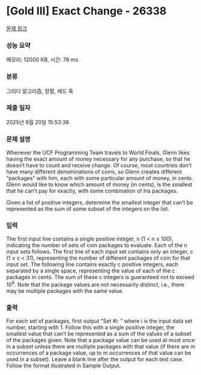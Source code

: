 # [Gold III] Exact Change - 26338 

[문제 링크](https://www.acmicpc.net/problem/26338) 

### 성능 요약

메모리: 12000 KB, 시간: 76 ms

### 분류

그리디 알고리즘, 정렬, 애드 혹

### 제출 일자

2025년 9월 20일 15:53:36

### 문제 설명

<p>Whenever the UCF Programming Team travels to World Finals, Glenn likes having the exact amount of money necessary for any purchase, so that he doesn’t have to count and receive change. Of course, most countries don’t have many different denominations of coins, so Glenn creates different “packages” with him, each with some particular amount of money, in cents. Glenn would like to know which amount of money (in cents), is the smallest that he can’t pay for exactly, with some combination of his packages.</p>

<p>Given a list of positive integers, determine the smallest integer that can’t be represented as the sum of some subset of the integers on the list.</p>

### 입력 

 <p>The first input line contains a single positive integer, n (1 < n ≤ 100), indicating the number of sets of coin packages to evaluate. Each of the n input sets follows. The first line of each input set contains only an integer, c (1 ≤ c < 31), representing the number of different packages of coin for that input set. The following line contains exactly c positive integers, each separated by a single space, representing the value of each of the c packages in cents. The sum of these c integers is guaranteed not to exceed 10<sup>9</sup>. Note that the package values are not necessarily distinct, i.e., there may be multiple packages with the same value.</p>

### 출력 

 <p>For each set of packages, first output “Set #i: ” where i is the input data set number, starting with 1. Follow this with a single positive integer, the smallest value that can’t be represented as a sum of the values of a subset of the packages given. Note that a package value can be used at most once in a subset unless there are multiple packages with that value (if there are m occurrences of a package value, up to m occurrences of that value can be used in a subset). Leave a blank line after the output for each test case. Follow the format illustrated in Sample Output.</p>

